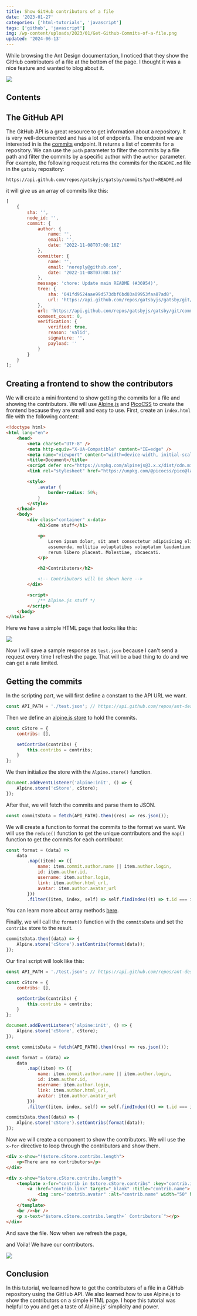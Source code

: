 ```yaml
---
title: Show GitHub contributors of a file
date: '2023-01-27'
categories: ['html-tutorials', 'javascript']
tags: ['github', 'javascript']
img: /wp-content/uploads/2023/01/Get-Github-Commits-of-a-file.png
updated: '2024-06-13'
---
```


While browsing the Ant Design documentation, I noticed that they show the GitHub contributors of a file at the bottom of the page. I thought it was a nice feature and wanted to blog about it.

![](https://user-images.githubusercontent.com/76736580/215069794-05144e8e-03d9-4c72-aa07-595e1ce8446c.png)

## Contents

## The GitHub API

The GitHub API is a great resource to get information about a repository. It is very well-documented and has a lot of endpoints. The endpoint we are interested in is the [commits](https://docs.github.com/en/rest/reference/repos#commits) endpoint. It returns a list of commits for a repository. We can use the `path` parameter to filter the commits by a file path and filter the commits by a specific author with the `author` parameter. For example, the following request returns the commits for the `README.md` file in the `gatsby` repository:

```
https://api.github.com/repos/gatsbyjs/gatsby/commits?path=README.md
```

it will give us an array of commits like this:

```js
[
	{
		sha: '',
		node_id: '',
		commit: {
			author: {
				name: '',
				email: '',
				date: '2022-11-08T07:08:16Z'
			},
			committer: {
				name: '',
				email: 'noreply@github.com',
				date: '2022-11-08T07:08:16Z'
			},
			message: 'chore: Update main README (#36954)',
			tree: {
				sha: '041fd9524aae99d573dbf6bd03a09953faa87ad8',
				url: 'https://api.github.com/repos/gatsbyjs/gatsby/git/trees/041fd9524aae99d573dbf6bd03a09953faa87ad8'
			},
			url: 'https://api.github.com/repos/gatsbyjs/gatsby/git/commits/5e8e621bef0d4244f718d3b42d668d63504260e7',
			comment_count: 0,
			verification: {
				verified: true,
				reason: 'valid',
				signature: '',
				payload: ''
			}
		}
	}
];
```

## Creating a frontend to show the contributors

We will create a mini frontend to show getting the commits for a file and showing the contributors. We will use [Alpine.js](https://alpinejs.dev) and [PicoCSS](https://picocss.com) to create the frontend because they are small and easy to use. First, create an `index.html` file with the following content:

```html
<!doctype html>
<html lang="en">
	<head>
		<meta charset="UTF-8" />
		<meta http-equiv="X-UA-Compatible" content="IE=edge" />
		<meta name="viewport" content="width=device-width, initial-scale=1.0" />
		<title>Document</title>
		<script defer src="https://unpkg.com/alpinejs@3.x.x/dist/cdn.min.js"></script>
		<link rel="stylesheet" href="https://unpkg.com/@picocss/pico@latest/css/pico.min.css" />

		<style>
			.avatar {
				border-radius: 50%;
			}
		</style>
	</head>
	<body>
		<div class="container" x-data>
			<h1>Some stuff</h1>

			<p>
				Lorem ipsum dolor, sit amet consectetur adipisicing elit. A quasi nobis in. Neque harum
				assumenda, mollitia voluptatibus voluptatum laudantium, magnam quasi ipsum error voluptas at
				rerum libero placeat. Molestiae, obcaecati.
			</p>

			<h2>Contributors</h2>

			<!-- Contributors will be shown here -->
		</div>

		<script>
			/** Alpine.js stuff */
		</script>
	</body>
</html>
```

Here we have a simple HTML page that looks like this:

![](https://user-images.githubusercontent.com/76736580/215071221-5f137fc7-dd43-48da-b728-7ef59924952c.png)

Now I will save a sample response as `test.json` because I can't send a request every time I refresh the page. That will be a bad thing to do and we can get a rate limited.

## Getting the commits

In the scripting part, we will first define a constant to the API URL we want.

```javascript
const API_PATH = './test.json'; // https://api.github.com/repos/ant-design/ant-design/commits?path=components/button/index.en-US.md
```

Then we define an [alpine.js store](https://alpinejs.dev/globals/alpine-store) to hold the commits.

```javascript
const cStore = {
	contribs: [],

	setContribs(contribs) {
		this.contribs = contribs;
	}
};
```

We then initialize the store with the `Alpine.store()` function.

```javascript
document.addEventListener('alpine:init', () => {
	Alpine.store('cStore', cStore);
});
```

After that, we will fetch the commits and parse them to JSON.

```javascript
const commitsData = fetch(API_PATH).then((res) => res.json());
```

We will create a function to format the commits to the format we want. We will use the `reduce()` function to get the unique contributors and the `map()` function to get the commits for each contributor.

```javascript
const format = (data) =>
	data
		.map((item) => ({
			name: item.commit.author.name || item.author.login,
			id: item.author.id,
			username: item.author.login,
			link: item.author.html_url,
			avatar: item.author.avatar_url
		}))
		.filter((item, index, self) => self.findIndex((t) => t.id === item.id) === index);
```

You can learn more about array methods [here](https://www.tronic247.com/learn-all-the-array-methods-in-javascript/).

Finally, we will call the `format()` function with the `commitsData` and set the `contribs` store to the result.

```javascript
commitsData.then((data) => {
	Alpine.store('cStore').setContribs(format(data));
});
```

Our final script will look like this:

```javascript
const API_PATH = './test.json'; // https://api.github.com/repos/ant-design/ant-design/commits?path=components/button/index.en-US.md

const cStore = {
	contribs: [],

	setContribs(contribs) {
		this.contribs = contribs;
	}
};

document.addEventListener('alpine:init', () => {
	Alpine.store('cStore', cStore);
});

const commitsData = fetch(API_PATH).then((res) => res.json());

const format = (data) =>
	data
		.map((item) => ({
			name: item.commit.author.name || item.author.login,
			id: item.author.id,
			username: item.author.login,
			link: item.author.html_url,
			avatar: item.author.avatar_url
		}))
		.filter((item, index, self) => self.findIndex((t) => t.id === item.id) === index);

commitsData.then((data) => {
	Alpine.store('cStore').setContribs(format(data));
});
```

Now we will create a component to show the contributors. We will use the `x-for` directive to loop through the contributors and show them.

```html
<div x-show="!$store.cStore.contribs.length">
	<p>There are no contributors</p>
</div>

<div x-show="$store.cStore.contribs.length">
	<template x-for="contrib in $store.cStore.contribs" :key="contrib.id">
		<a :href="contrib.link" target="_blank" :title="contrib.name">
			<img :src="contrib.avatar" :alt="contrib.name" width="50" height="50" class="avatar" />
		</a>
	</template>
	<br /><br />
	<p x-text="$store.cStore.contribs.length+` Contributors`"></p>
</div>
```

And save the file. Now when we refresh the page,

and Voila! We have our contributors.

![](https://user-images.githubusercontent.com/76736580/215093403-74616c20-cee9-4349-af24-116a9069f970.png)

## Conclusion

In this tutorial, we learned how to get the contributors of a file in a GitHub repository using the GitHub API. We also learned how to use Alpine.js to show the contributors on a simple HTML page. I hope this tutorial was helpful to you and get a taste of Alpine.js' simplicity and power.
